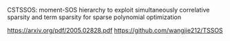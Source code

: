 

CSTSSOS: moment-SOS hierarchy to exploit simultaneously correlative sparsity and term sparsity for sparse polynomial optimization

https://arxiv.org/pdf/2005.02828.pdf
https://github.com/wangjie212/TSSOS
